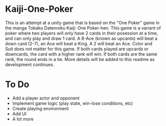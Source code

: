# Kaiji-One-Poker

This is an attempt at a unity game that is based on the "One Poker" game in the manga Tobaku Datenroku Kaiji: One Poker-hen. This game is a variant of poker where two players will only have 2 cards in their posession at a time, and can only play and draw 1 card. A 8-Ace (known as upcards) will beat a down card (2-7), an Ace will beat a King. A 2 will beat an Ace. Color and Suit does not matter for this game. If both cards played are upcards or downcards, the card with a higher rank will win. If both cards are the same rank, the round ends in a tie. More details will be added to this readme as development continues. 

# To Do
- Add a player actor and opponent 
- Implement game logic (play state, win-lose conditions, etc)
- Create playing environment 
- Add UI
- A lot more
